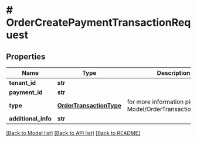# # OrderCreatePaymentTransactionRequest


## Properties 


Name | Type | Description | Notes
------------ | ------------- | ------------- | -------------
**tenant_id**| **str** |   | [optional]
**payment_id**| **str** |   | [optional]
**type**| [**OrderTransactionType**](OrderTransactionType.md) |  for more information please, see Model/OrderTransactionType.php  | [optional]
**additional_info**| **str** |   | [optional]


[[Back to Model list]](../../README.md#models) [[Back to API list]](../../README.md#endpoints) [[Back to README]](../../README.md)


